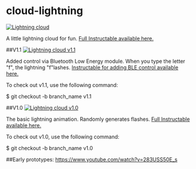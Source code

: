 # cloud-lightning

[![Lightning cloud](http://i.imgur.com/79LUuV7.png)](https://www.youtube.com/watch?v=XxMMNcU-hWE "Click to see the video")

A little lightning cloud for fun. [Full Instructable available here.](http://www.instructables.com/id/How-to-make-a-Lightning-Cloud/)

##V1.1
[![Lightning cloud v1.1](http://i.imgur.com/i8TT3HJ.png)](https://www.youtube.com/watch?v=XI98PhaZPTs "Click to see the video")

Added control via Bluetooth Low Energy module. When you type the letter "f", the lightning "f"lashes.
[Instructable for adding BLE control available here.](http://www.instructables.com/id/How-to-Add-Bluetooth-Control-to-your-Lightning-Clo/step6/Test-with-the-Adafruit-BLE-app/)

To check out v1.1, use the following command:

$ git checkout -b branch_name v1.1

##V1.0
[![Lightning cloud v1.0](http://i.imgur.com/79LUuV7.png)](https://www.youtube.com/watch?v=XxMMNcU-hWE "Click to see the video")

The basic lightning animation. Randomly generates flashes.  [Full Instructable available here.](http://www.instructables.com/id/How-to-make-a-Lightning-Cloud/)

To check out v1.0, use the following command:

$ git checkout -b branch_name v1.0


##Early prototypes:
https://www.youtube.com/watch?v=283USS50E_s
